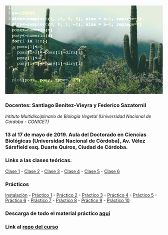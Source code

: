 ![header_R](/images/cactus.png)

### Docentes: Santiago Benitez-Vieyra y Federico Sazatornil
*Intituto Multidisciplinario de Biología Vegetal (Universidad Nacional de Córdoba - CONICET)*

### 13 al 17 de mayo de 2019. Aula del Doctorado en Ciencias Biológicas (Universidad Nacional de Córdoba), Av. Vélez Sársfield esq. Duarte Quiros, Ciudad de Córdoba. 

### Links a las clases teóricas.
[Clase 1](http://santiagombv.github.io/TeorR/teor1) - [Clase 2](http://santiagombv.github.io/TeorR/teor2) - [Clase 3](http://santiagombv.github.io/TeorR/teor3) - [Clase 4](http://santiagombv.github.io/TeorR/teor4) - [Clase 5](http://santiagombv.github.io/TeorR/teor5) - [Clase 6](http://santiagombv.github.io/TeorR/teor6)

### Prácticos
[Instalación](https://santiagombv.github.io/cursoR_practico/00_Instalacion.html) - [Práctico 1](https://santiagombv.github.io/cursoR_practico/practico01.html) - [Práctico 2](https://santiagombv.github.io/cursoR_practico/practico02.html) - [Práctico 3](https://santiagombv.github.io/cursoR_practico/practico03.html) - [Práctico 4](https://santiagombv.github.io/cursoR_practico/practico04.html) - [Práctico 5](https://santiagombv.github.io/cursoR_practico/practico05.html) - [Práctico 6](https://santiagombv.github.io/cursoR_practico/practico06.html) - [Práctico 7](https://santiagombv.github.io/cursoR_practico/practico07.html) - [Práctico 8](https://santiagombv.github.io/cursoR_practico/practico08.html) - [Práctico 9](https://santiagombv.github.io/cursoR_practico/practico09.html) - [Práctico 10](https://santiagombv.github.io/cursoR_practico/practico10.html)

### Descarga de todo el material práctico [aquí](https://github.com/santiagombv/cursoR/archive/master.zip)   

### Link al [repo del curso](https://github.com/santiagombv/cursoR/)   

